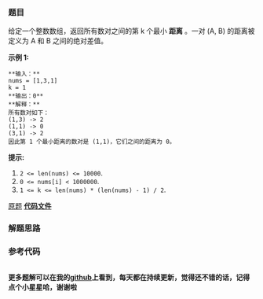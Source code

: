 ### 题目
给定一个整数数组，返回所有数对之间的第 k 个最小 **距离** 。一对 (A, B) 的距离被定义为 A 和 B 之间的绝对差值。

**示例 1:**

    
    
    **输入：**
    nums = [1,3,1]
    k = 1
    **输出：0** 
    **解释：**
    所有数对如下：
    (1,3) -> 2
    (1,1) -> 0
    (3,1) -> 2
    因此第 1 个最小距离的数对是 (1,1)，它们之间的距离为 0。
    

**提示:**

  1. `2 <= len(nums) <= 10000`.
  2. `0 <= nums[i] < 1000000`.
  3. `1 <= k <= len(nums) * (len(nums) - 1) / 2`.

[原题](https://leetcode-cn.com/problems/find-k-th-smallest-pair-distance/)    **[代码文件]()**


### 解题思路




### 参考代码

```go


```




**更多题解可以在我的[github](https://github.com/LZH139/leetcode_Go)上看到，每天都在持续更新，觉得还不错的话，记得点个小星星哈，谢谢啦**
